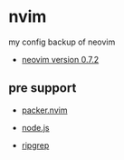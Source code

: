 # nvim

my config backup of neovim

- [neovim version 0.7.2](https://github.com/neovim/neovim/releases/tag/v0.7.2)

## pre support

- [packer.nvim](https://github.com/wbthomason/packer.nvim)

- [node.js](https://nodejs.org/en/)

- [ripgrep](https://github.com/BurntSushi/ripgrep)
